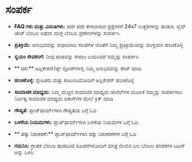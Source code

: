 # **ಸಂಪರ್ಕ**

- **FAQ ಗಳು ಮತ್ತು ವಿನಂತಿಗಳು:** ಪದೇ ಪದೇ ಕೇಳಲಾಗುವ ಪ್ರಶ್ನೆಗಳಿಗೆ 24x7 ಉತ್ತರಗಳನ್ನು ಹುಡುಕಿ. ಲೈವ್ ಚಾಟ್ ಬೆಂಬಲ ಅಥವಾ ಮುಕ್ತ ಬೆಂಬಲ ಪ್ರಕರಣಗಳನ್ನು ಸಂಪರ್ಕಿಸಿ
- **ಪ್ರತಿಕ್ರಿಯೆ:** ಅನುಭವವನ್ನು ಸುಧಾರಿಸಲು ಸಲಹೆಗಳ ಜೊತೆಗೆ ನಿಮ್ಮ ಪ್ರತಿಕ್ರಿಯೆಯನ್ನು ಮುಕ್ತವಾಗಿ ಹಂಚಿಕೊಳ್ಳಿ
- **ಸ್ವಯಂ ಸೇವಕರಿಗೆ:** ನೀವು ತಂಡವನ್ನು ಸೇರಲು ಬಯಸಿದರೆ ನಮ್ಮನ್ನು ಸಂಪರ್ಕಿಸಿ
- ** ದರ:** ಅಪ್ಲಿಕೇಶನ್/ಪ್ಲೇ ಸ್ಟೋರ್‌ಗಳಲ್ಲಿ ನಿಮ್ಮ ಅನುಭವವನ್ನು ರೇಟ್ ಮಾಡಿ
- **ಹಂಚಿಕೊಳ್ಳಿ:** ಸ್ನೇಹಿತರು ಮತ್ತು ಕುಟುಂಬದೊಂದಿಗೆ ಅಪ್ಲಿಕೇಶನ್ ಹಂಚಿಕೊಳ್ಳಿ
- **ಸಾಮಾಜಿಕ ಮಾಧ್ಯಮ:** ನಿಮ್ಮ ಮೆಚ್ಚಿನ ಸಾಮಾಜಿಕ ಮಾಧ್ಯಮ ಚಾನೆಲ್‌ಗಳ ಮೂಲಕ ನಮ್ಮನ್ನು ಸಂಪರ್ಕಿಸಲು ನಿರ್ದಿಷ್ಟ ಸಾಮಾಜಿಕ ಮಾಧ್ಯಮ ಐಕಾನ್‌ಗಳ ಮೇಲೆ ಕ್ಲಿಕ್ ಮಾಡಿ
- **ಗೌಪ್ಯತೆ:** ಪ್ಲಾಟ್‌ಫಾರ್ಮ್‌ಗಾಗಿ ಗೌಪ್ಯತೆಯ ಬಗ್ಗೆ ಓದಿ
- **ಬಳಕೆಯ ನಿಯಮಗಳು:** ಪ್ಲಾಟ್‌ಫಾರ್ಮ್‌ಗಾಗಿ ಬಳಕೆಯ ನಿಯಮಗಳ ಬಗ್ಗೆ ಓದಿ
- ** ಹಕ್ಕು ನಿರಾಕರಣೆ:** ಪ್ಲಾಟ್‌ಫಾರ್ಮ್‌ಗಾಗಿ ಹಕ್ಕು ನಿರಾಕರಣೆಗಳ ಬಗ್ಗೆ ಓದಿ

- **ಗಮನಿಸಿ:** ಗ್ರಾಹಕ ಬೆಂಬಲ ತಂಡದಿಂದ ಸೂಚನೆಗಳೊಂದಿಗೆ ಮಾತ್ರ ಮೇಲಿನ ಬಲ ಬೆಂಬಲ ಪರಿಕರಗಳ ಬಟನ್ ಅನ್ನು ಬಳಸಿ